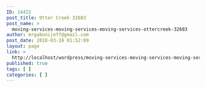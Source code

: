 ```yaml
---
ID: 14422
post_title: Otter Creek 32683
post_name: >
  moving-services-moving-services-moving-services-ottercreek-32683
author: mrgabonijeff@gmail.com
post_date: 2018-03-28 01:52:09
layout: page
link: >
  http://localhost/wordpress/moving-services-moving-services-moving-services-ottercreek-32683/
published: true
tags: [ ]
categories: [ ]
---
```

